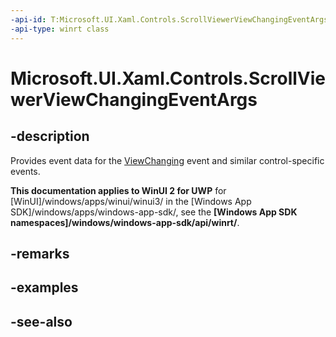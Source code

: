 ```yaml
---
-api-id: T:Microsoft.UI.Xaml.Controls.ScrollViewerViewChangingEventArgs
-api-type: winrt class
---
```


<!-- Class syntax.
public class ScrollViewerViewChangingEventArgs : Windows.UI.Xaml.Controls.IScrollViewerViewChangingEventArgs
-->

# Microsoft.UI.Xaml.Controls.ScrollViewerViewChangingEventArgs

## -description
Provides event data for the [ViewChanging](scrollviewer_viewchanging.md) event and similar control-specific events.

**This documentation applies to WinUI 2 for UWP** for [WinUI]/windows/apps/winui/winui3/ in the [Windows App SDK]/windows/apps/windows-app-sdk/, see the **[Windows App SDK namespaces]/windows/windows-app-sdk/api/winrt/**.

## -remarks

## -examples

## -see-also
